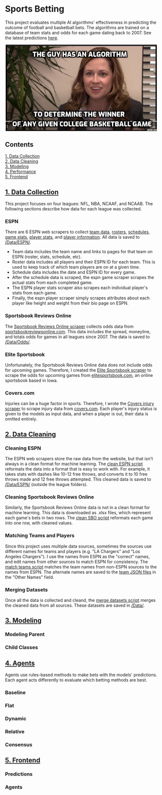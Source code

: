 # Sports Betting
This project evaluates multiple AI algorithms' effectiveness in predicting the outcome of football and basketball bets.
The algorithms are trained on a database of team stats and odds for each game dating back to 2007.
See the latest predictions [here](https://personal-website-app-gfrfw.mongodbstitch.com/sports-betting/).

<p align="center">
  <img src="PAM.png" width=500 />
</p>

## Contents

[1. Data Collection](#Data-Collection)\
[2. Data Cleaning](#Data-Cleaning)\
[3. Modeling](#Modeling)\
[4. Performance](#Performance)\
[5. Frontend](#Frontend)


<a name="Data-Collection"></a>

<!-- TODO link to the specific scraping README, do the same for other sections -->
## [1. Data Collection](Data_Collection/)
This project focuses on four leagues: NFL, NBA, NCAAF, and NCAAB. The following sections describe how data for each league was collected.

### ESPN
<!-- teams, rosters, schedule, game, player stats, players -->
There are 6 ESPN web scrapers to collect [team data](/Data_Collection/espn_teams.py), [rosters](/Data_Collection/espn_rosters.py), [schedules](/Data_Collection/espn_schedule.py), [game stats](/Data_Collection/espn_game.py), [player stats](/Data_Collection/espn_player_stats.py), and [player information](/Data_Collection/espn_players.py).
All data is saved to [/Data/ESPN/](/Data/ESPN/).

- Team data includes the team name and links to pages for that team on ESPN (roster, stats, schedule, etc).
- Roster data includes all players and their ESPN ID for each team. This is used to keep track of which team players are on at a given time.
- Schedule data includes the date and ESPN ID for every game.
- After the schedule data is scraped, the espn game scraper scrapes the actual stats from each completed game.
- The ESPN player stats scraper also scrapes each individual player's stats from each game.
- Finally, the espn player scraper simply scrapes attributes about each player like height and weight from their bio page on ESPN.


### Sportsbook Reviews Online
The [Sportsbook Reviews Online scraper](/Data_Collection/sbo.py) collects odds data from [sportsbookreviewsonline.com](https://www.sportsbookreviewsonline.com/).
This data includes the spread, moneyline, and totals odds for games in all leagues since 2007.
The data is saved to [/Data/Odds/](/Data/Odds/).


### Elite Sportsbook
Unfortunately, the Sportsbook Reviews Online data does not include odds for upcoming games.
Therefore, I created the [Elite Sportsbook scraper](/Data_Collection/esb.py) to scrape the odds for upcoming games from [elitesportsbook.com](https://www.eliteportsbook.com), an online sportsbook based in Iowa.


### Covers.com
Injuries can be a huge factor in sports.
Therefore, I wrote the [Covers injury scraper](/Data_Collection/covers.py) to scrape injury data from [covers.com](https://www.covers.com/).
Each player's injury status is given to the models as input data, and when a player is out, their data is omitted entirely.


<a name="Data-Cleaning"></a>

## [2. Data Cleaning](/Data_Cleaning/)

### Cleaning ESPN
The ESPN web scrapers store the raw data from the website, but that isn't always in a clean format for machine learning.
The [clean ESPN script](/Data_Cleaning/clean_espn.py) reformats the data into a format that is easy to work with.
For example, it takes stats with dashes like 10-12 free throws, and converts it to 10 free throws made and 12 free throws attempted.
This cleaned data is saved to [/Data/ESPN/](/Data/ESPN/) (outside the league folders).

### Cleaning Sportsbook Reviews Online
Similarly, the Sportsbook Reviews Online data is not in a clean format for machine learning.
This data is downloaded as .xlsx files, which represent each game's bets in two rows.
The [clean SBO script](/Data_Cleaning/clean_sbo.py) reformats each game into one row, with cleaned values.

### Matching Teams and Players
Since this project uses multiple data sources, sometimes the sources use different names for teams and players (e.g. "LA Chargers" and "Los Angeles Chargers").
I use the names from ESPN as the "correct" names, and edit names from other sources to match ESPN for consistency.
The [match teams script](/Data_Cleaning/match_teams.py) matches the team names from non-ESPN sources to the names from ESPN.
The alternate names are saved to the [team JSON files](/Data/Teams/) in the "Other Names" field.

### Merging Datasets
Once all the data is collected and cleand, the [merge datasets script](/Data_Cleaning/merge_datasets.py) merges the cleaned data from all sources.
These datasets are saved in [/Data/](/Data/).


<a name="Modeling"></a>

## [3. Modeling](/Modeling/)

### Modeling Parent

### Child Classes


<a name="Performance"></a>

## [4. Agents](/Agents/)

Agents use rules-based methods to make bets with the models' predictions.
Each agent acts differently to evaluate which betting methods are best.

### Baseline


### Flat


### Dynamic


### Relative


### Consensus


<a name="Frontend"></a>

## [5. Frontend](/Frontend/)

### Predictions


### Agents
